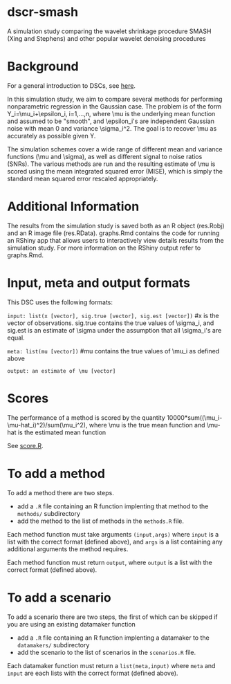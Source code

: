 # dscr-smash
A simulation study comparing the wavelet shrinkage procedure SMASH (Xing and Stephens) and other popular wavelet denoising procedures

# Background 

For a general introduction to DSCs, see [here](https://github.com/stephens999/dscr/blob/master/intro.md).

In this simulation study, we aim to compare several methods for performing nonparametric regression in the Gaussian case. The problem is of the form Y_i=\mu_i+\epsilon_i, i=1,...,n, where \mu is the underlying mean function and assumed to be "smooth", and \epsilon_i's are independent Gaussian noise with mean 0 and variance \sigma_i^2. The goal is to recover \mu as accurately as possible given Y.

The simulation schemes cover a wide range of different mean and variance functions (\mu and \sigma), as well as different signal to noise ratios (SNRs). The various methods are run and the resulting estimate of \mu is scored using the mean integrated squared error (MISE), which is simply the standard mean squared error rescaled appropriately.

# Additional Information

The results from the simulation study is saved both as an R object (res.Robj) and an R image file (res.RData). graphs.Rmd contains the code for running an RShiny app that allows users to interactively view details results from the simulation study. For more information on the RShiny output refer to graphs.Rmd.

# Input, meta and output formats

This DSC uses the following formats:

`input: list(x [vector], sig.true [vector], sig.est [vector])` #x is the vector of observations. sig.true contains the true values of \sigma_i, and sig.est is an estimate of \sigma under the assumption that all \sigma_i's are equal.

`meta: list(mu [vector])` #mu contains the true values of \mu_i as defined above


`output: an estimate of \mu [vector]` 


# Scores

The performance of a method is scored by the quantity 10000*sum((\mu_i-\mu-hat_i)^2)/sum(\mu_i^2), where \mu is the true mean function and \mu-hat is the estimated mean function

See [score.R](score.R).

# To add a method

To add a method there are two steps.

- add a `.R` file containing an R function implenting that method to the `methods/` subdirectory
- add the method to the list of methods in the `methods.R` file.

Each method function must take arguments `(input,args)` where `input` is a list with the correct format (defined above), and `args` is a list containing any additional arguments the method requires.

Each method function must return `output`, where `output` is a list with the correct format (defined above).

# To add a scenario

To add a scenario there are two steps, the first of which can be skipped if you are using an existing datamaker function

- add a `.R` file containing an R function implenting a datamaker to the `datamakers/` subdirectory
- add the scenario to the list of scenarios in the `scenarios.R` file.

Each datamaker function must return a `list(meta,input)` where `meta` and `input` are each lists with the correct format
(defined above).


